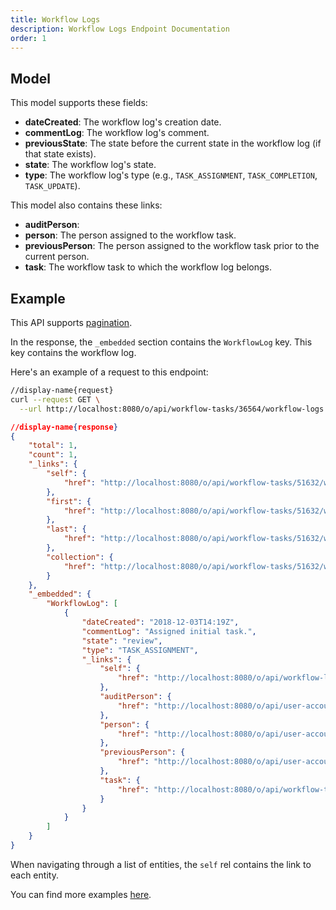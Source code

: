 ```yaml
---
title: Workflow Logs
description: Workflow Logs Endpoint Documentation
order: 1
---
```


## Model

This model supports these fields:

* **dateCreated**: The workflow log's creation date.
* **commentLog**: The workflow log's comment.
* **previousState**: The state before the current state in the workflow log (if that state exists).
* **state**: The workflow log's state.
* **type**: The workflow log's type (e.g., `TASK_ASSIGNMENT`, `TASK_COMPLETION`, `TASK_UPDATE`).

This model also contains these links:

* **auditPerson**: 
* **person**: The person assigned to the workflow task.
* **previousPerson**: The person assigned to the workflow task prior to the current person.
* **task**: The workflow task to which the workflow log belongs.

## Example

This API supports [pagination](/docs/general/pagination.html).

In the response, the `_embedded` section contains the `WorkflowLog` key. This key contains the workflow log.

Here's an example of a request to this endpoint:

```bash
//display-name{request}
curl --request GET \
  --url http://localhost:8080/o/api/workflow-tasks/36564/workflow-logs 
```

```json
//display-name{response}
{
    "total": 1,
    "count": 1,
    "_links": {
        "self": {
            "href": "http://localhost:8080/o/api/workflow-tasks/51632/workflow-logs?page=1&per_page=30"
        },
        "first": {
            "href": "http://localhost:8080/o/api/workflow-tasks/51632/workflow-logs?page=1&per_page=30"
        },
        "last": {
            "href": "http://localhost:8080/o/api/workflow-tasks/51632/workflow-logs?page=1&per_page=30"
        },
        "collection": {
            "href": "http://localhost:8080/o/api/workflow-tasks/51632/workflow-logs"
        }
    },
    "_embedded": {
        "WorkflowLog": [
            {
                "dateCreated": "2018-12-03T14:19Z",
                "commentLog": "Assigned initial task.",
                "state": "review",
                "type": "TASK_ASSIGNMENT",
                "_links": {
                    "self": {
                        "href": "http://localhost:8080/o/api/workflow-logs/51641"
                    },
                    "auditPerson": {
                        "href": "http://localhost:8080/o/api/user-account/20139"
                    },
                    "person": {
                        "href": "http://localhost:8080/o/api/user-account/0"
                    },
                    "previousPerson": {
                        "href": "http://localhost:8080/o/api/user-account/0"
                    },
                    "task": {
                        "href": "http://localhost:8080/o/api/workflow-tasks/51632"
                    }
                }
            }
        ]
    }
}
```

When navigating through a list of entities, the `self` rel contains the link to each entity. 

You can find more examples [here](/docs/my-user-account/workflow-tasks/workflow-logs/examples.html).
